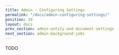 ```yaml
---
title: Admin - Configuring Settings
permalink: "/docs/admin-configuring-settings/"
position: 19
layout: docs
prev_section: admin-entity-and-document-settings
next_section: admin-background-jobs
---
```


TODO
